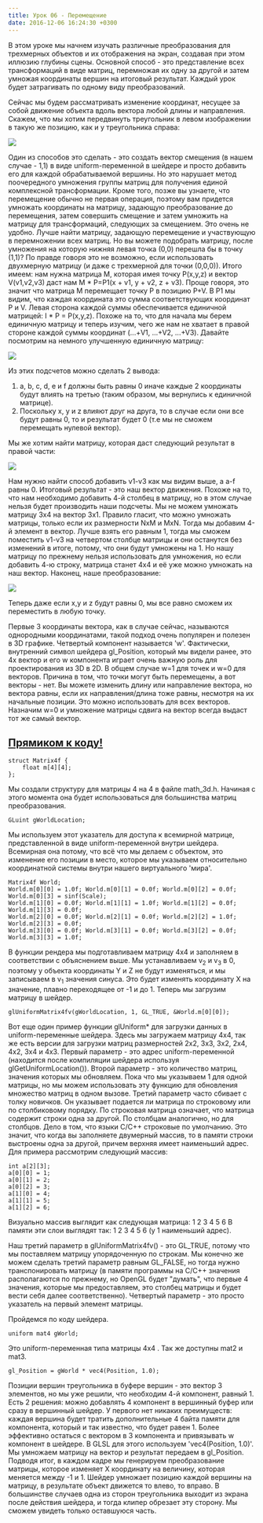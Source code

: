 ```yaml
---
title: Урок 06 - Перемещение
date: 2016-12-06 16:24:30 +0300
---
```


В этом уроке мы начнем изучать различные преобразования для трехмерных объектов и их отображения на экран, создавая при этом иллюзию глубины сцены. Основной способ - это представление всех трансформаций в виде матриц, перемножая их одну за другой и затем умножая координаты вершин на итоговый результат. Каждый урок будет затрагивать по одному виду преобразований.

Сейчас мы будем рассматривать изменение координат, несущее за собой движение объекта вдоль вектора любой длины и направления. Скажем, что мы хотим передвинуть треугольник в левом изображении в такую же позицию, как и у треугольника справа:

![](/images/t6_translation.png)

Один из способов это сделать - это создать вектор смещения (в нашем случае - 1,1) в виде uniform-переменной в шейдере и просто добавить его для каждой обрабатываемой вершины. Но это нарушает метод поочередного умножения группы матриц для получения единой комплексной трансформации. Кроме того, позже вы узнаете, что перемещение обычно не первая операция, поэтому вам придется умножать координаты на матрицу, задающую преобразование до перемещения, затем совершить смещение и затем умножить на матрицу для трансформаций, следующих за смещением. Это очень не удобно. Лучше найти матрицу, задающую перемещение и участвующую в перемножении всех матриц. Но вы можете подобрать матрицу, после умножения на которую нижняя левая точка (0,0) перешла бы в точку (1,1)? По правде говоря это не возможно, если использовать двухмерную матрицу (и даже с трехмерной для точки (0,0,0)). Итого имеем: нам нужна матрица M, которая имея точку P(x,y,z) и вектор V(v1,v2,v3) даст нам M * P=P1(x + v1, y + v2, z + v3). Проще говоря, это значит что матрица M перемещает точку P в позицию P+V. В P1 мы видим, что каждая координата это сумма соответствующих координат P и V. Левая сторона каждой суммы обеспечивается единичной матрицей:
I * P = P(x,y,z). Похоже на то, что для начала мы берем единичную матрицу и теперь изучим, чего же нам не хватает в правой стороне каждой суммы координат (...+V1, ...+V2, ...+V3). Давайте посмотрим на немного улучшенную единичную матрицу:

![](/images/t6_equation1.png)

Из этих подсчетов можно сделать 2 вывода:

1. a, b, c, d, e и f должны быть равны 0 иначе каждые 2 координаты будут влиять на третью (таким образом, мы вернулись к единичной матрице).
2. Поскольку x, y и z влияют друг на друга, то в случае если они все будут равны 0, то и результат будет 0 (т.е мы не сможем перемещать нулевой вектор).

Мы же хотим найти матрицу, которая даст следующий результат в правой части:

![](/images/t6_equation2.png)

Нам нужно найти способ добавить v1-v3 как мы видим выше, а a-f равны 0. Итоговый результат - это наш вектор движения. Похоже на то, что нам необходимо добавить 4-й столбец в матрицу, но в этом случае нельзя будет производить наши подсчеты. Мы не можем умножать матрицу 3x4  на вектор 3x1. Правило гласит, что можно умножать матрицы, только если их размерности NxM и MxN. Тогда мы добавим 4-й элемент в вектор. Лучше взять его равным 1, тогда мы сможем поместить v1-v3 на четвертом столбце матрицы и они останутся без изменений в итоге, потому, что они будут умножены на 1. Но нашу матрицу по прежнему нельзя использовать для умножения, но если добавить 4-ю строку, матрица станет 4x4 и её уже можно умножать на наш вектор. Наконец, наше преобразование:

![](/images/t6_equation3.png)

Теперь даже если x,y и z будут равны 0, мы все равно сможем их переместить в любую точку.

Первые 3 координаты вектора, как в случае сейчас, называются однородными координатами, такой подход очень популярен и полезен в 3D графике. Четвертый компонент называется 'w'. Фактически, внутренний символ шейдера gl_Position, который мы видели ранее, это 4х вектор и его w компонента играет очень важную роль для проектирования из 3D в 2D. В общем случае w=1 для точек и  w=0 для векторов. Причина в том, что точки могут быть перемещены, а вот векторы - нет. Вы можете изменить длину или направление вектора, но вектора равны, если их направления/длина тоже равны, несмотря на их начальные позиции. Это можно использовать для всех векторов. Назначим w=0 и умножение матрицы сдвига на вектор всегда выдаст тот же самый вектор.

## [Прямиком к коду!](https://github.com/triplepointfive/ogldev/tree/master/tutorial06)

    struct Matrix4f {
        float m[4][4];
    };

Мы создали структуру для матрицы 4 на 4 в файле math_3d.h. Начиная с этого момента она будет использоваться для большинства матриц преобразования.

    GLuint gWorldLocation;

Мы используем этот указатель для доступа к всемирной матрице, представленной в виде uniform-переменной внутри шейдера. Всемирная она потому, что всё что мы делаем с объектом, это изменение его позиции в место, которое мы указываем относительно координатной системы внутри нашего виртуального 'мира'.

    Matrix4f World;
    World.m[0][0] = 1.0f; World.m[0][1] = 0.0f; World.m[0][2] = 0.0f; World.m[0][3] = sinf(Scale);
    World.m[1][0] = 0.0f; World.m[1][1] = 1.0f; World.m[1][2] = 0.0f; World.m[1][3] = 0.0f;
    World.m[2][0] = 0.0f; World.m[2][1] = 0.0f; World.m[2][2] = 1.0f; World.m[2][3] = 0.0f;
    World.m[3][0] = 0.0f; World.m[3][1] = 0.0f; World.m[3][2] = 0.0f; World.m[3][3] = 1.0f;

В функции рендера мы подготавливаем матрицу 4x4 и заполняем в соответствии с объяснением выше. Мы устанавливаем v<sub>2</sub> и v<sub>3</sub> в 0, поэтому у объекта координаты Y и Z не будут изменяться, и мы записываем в v<sub>1</sub> значения синуса. Это будет изменять координату X на значение, плавно переходящее от -1 и до 1. Теперь мы загрузим матрицу в шейдер.

    glUniformMatrix4fv(gWorldLocation, 1, GL_TRUE, &World.m[0][0]);

Вот еще один пример функции glUniform* для загрузки данных в uniform-переменные шейдера. Здесь мы загружаем матрицу 4x4, так же есть версии для загрузки матриц размерностей 2x2, 3x3, 3x2, 2x4, 4x2, 3x4 и 4x3. Первый параметр - это адрес uniform-переменной (находится после компиляции шейдера используя glGetUniformLocation()). Второй параметр - это количество матриц, значения которых мы обновляем. Пока что мы указываем 1 для одной матрицы, но мы можем использовать эту функцию для обновления множество матриц в одном вызове. Третий параметр часто сбивает с толку новичков. Он указывает подается ли матрица по строковому или по столбиковому порядку. По строковая матрица означает, что матрица содержит строки одна за другой. По столбцам аналогично, но для столбцов. Дело в том, что языки C/C++ строковые по умолчанию. Это значит, что когда вы заполняете двумерный массив, то в памяти строки выстроены одна за другой, причем верхняя имеет наименьший адрес. Для примера рассмотрим следующий массив:

    int a[2][3];
    a[0][0] = 1;
    a[0][1] = 2;
    a[0][2] = 3;
    a[1][0] = 4;
    a[1][1] = 5;
    a[1][2] = 6;

Визуально массив выглядит как следующая матрица:
1 2 3
4 5 6
В памяти эти слои выглядят так: 1 2 3 4 5 6 (у 1 наименьший адрес).

Наш третий параметр в glUniformMatrix4fv() - это GL_TRUE, потому что мы поставляем матрицу упорядоченную по строкам. Мы конечно же можем сделать третий параметр равным GL_FALSE, но тогда нужно транспонировать матрицу (в памяти программы на C/C++ значения располагаются по прежнему, но OpenGL будет "думать", что первые 4 значения, которые мы предоставляем, это столбец матрицы и будет вести себя далее соответственно). Четвертый параметр - это просто указатель на первый элемент матрицы.

Пройдемся по коду шейдера.

    uniform mat4 gWorld;

Это uniform-переменная типа матрицы 4x4 . Так же доступны mat2 и mat3.

    gl_Position = gWorld * vec4(Position, 1.0);

Позиции вершин треугольника в буфере вершин - это вектор 3 элементов, но мы уже решили, что необходим 4-й компонент, равный 1. Есть 2 решения: можно добавлять 4 компонент в вершинный буфер или сразу в вершинный шейдер. У первого нет никаких преимуществ: каждая вершина будет тратить дополнительные 4 байта памяти для компонента, который и так известно, что будет равен 1. Более эффективно остаться с вектором в 3 компонента и привязывать w компонент в шейдере. В GLSL для этого используем 'vec4(Position, 1.0)'. Мы умножаем матрицу на вектор и результат передаем в gl_Position. Подводя итог, в каждом кадре мы генерируем преобразование матрицы, которое изменяет X координату на величину, которая меняется между -1 и 1. Шейдер умножает позицию каждой вершины на матрицу, в результате объект движется то влево, то вправо. В большинстве случаев одна из сторон треугольника выходит из экрана после действия шейдера, и тогда клипер обрезает эту сторону. Мы сможем увидеть только оставшуюся часть.

